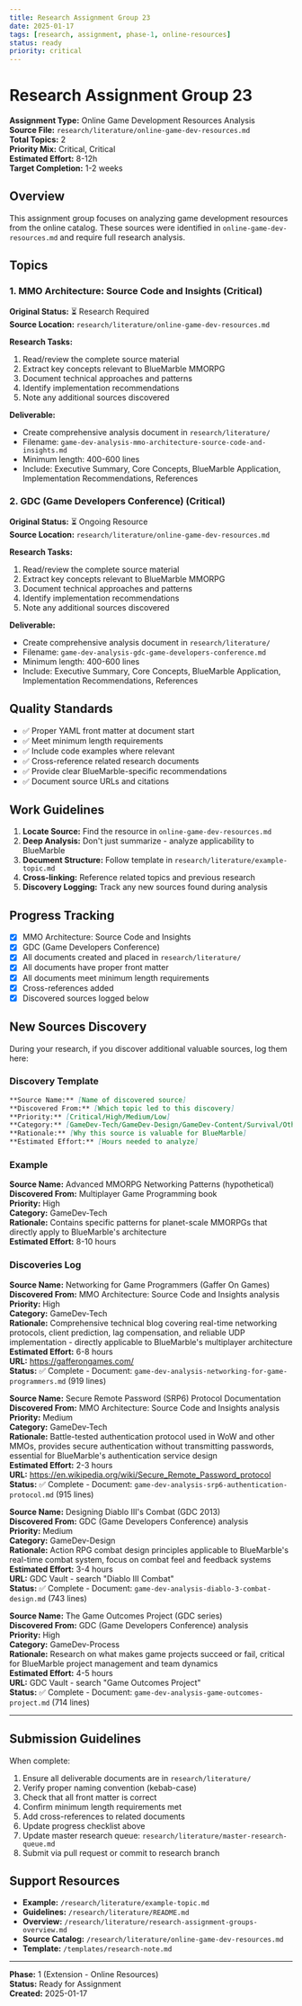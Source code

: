 ```yaml
---
title: Research Assignment Group 23
date: 2025-01-17
tags: [research, assignment, phase-1, online-resources]
status: ready
priority: critical
---
```


# Research Assignment Group 23

**Assignment Type:** Online Game Development Resources Analysis  
**Source File:** `research/literature/online-game-dev-resources.md`  
**Total Topics:** 2  
**Priority Mix:** Critical, Critical  
**Estimated Effort:** 8-12h  
**Target Completion:** 1-2 weeks

## Overview

This assignment group focuses on analyzing game development resources from the online catalog. These sources were identified in `online-game-dev-resources.md` and require full research analysis.

## Topics

### 1. MMO Architecture: Source Code and Insights (Critical)

**Original Status:** ⏳ Research Required  
**Source Location:** `research/literature/online-game-dev-resources.md`  

**Research Tasks:**
1. Read/review the complete source material
2. Extract key concepts relevant to BlueMarble MMORPG
3. Document technical approaches and patterns
4. Identify implementation recommendations
5. Note any additional sources discovered

**Deliverable:**
- Create comprehensive analysis document in `research/literature/`
- Filename: `game-dev-analysis-mmo-architecture-source-code-and-insights.md`
- Minimum length: 400-600 lines
- Include: Executive Summary, Core Concepts, BlueMarble Application, Implementation Recommendations, References

### 2. GDC (Game Developers Conference) (Critical)

**Original Status:** ⏳ Ongoing Resource  
**Source Location:** `research/literature/online-game-dev-resources.md`  

**Research Tasks:**
1. Read/review the complete source material
2. Extract key concepts relevant to BlueMarble MMORPG
3. Document technical approaches and patterns
4. Identify implementation recommendations
5. Note any additional sources discovered

**Deliverable:**
- Create comprehensive analysis document in `research/literature/`
- Filename: `game-dev-analysis-gdc-game-developers-conference.md`
- Minimum length: 400-600 lines
- Include: Executive Summary, Core Concepts, BlueMarble Application, Implementation Recommendations, References

## Quality Standards

- ✅ Proper YAML front matter at document start
- ✅ Meet minimum length requirements
- ✅ Include code examples where relevant  
- ✅ Cross-reference related research documents
- ✅ Provide clear BlueMarble-specific recommendations
- ✅ Document source URLs and citations

## Work Guidelines

1. **Locate Source:** Find the resource in `online-game-dev-resources.md`
2. **Deep Analysis:** Don't just summarize - analyze applicability to BlueMarble
3. **Document Structure:** Follow template in `research/literature/example-topic.md`
4. **Cross-linking:** Reference related topics and previous research
5. **Discovery Logging:** Track any new sources found during analysis

## Progress Tracking

- [x] MMO Architecture: Source Code and Insights
- [x] GDC (Game Developers Conference)
- [x] All documents created and placed in `research/literature/`
- [x] All documents have proper front matter
- [x] All documents meet minimum length requirements
- [x] Cross-references added
- [x] Discovered sources logged below

## New Sources Discovery

During your research, if you discover additional valuable sources, log them here:

### Discovery Template

```markdown
**Source Name:** [Name of discovered source]  
**Discovered From:** [Which topic led to this discovery]  
**Priority:** [Critical/High/Medium/Low]  
**Category:** [GameDev-Tech/GameDev-Design/GameDev-Content/Survival/Other]  
**Rationale:** [Why this source is valuable for BlueMarble]  
**Estimated Effort:** [Hours needed to analyze]
```

### Example

**Source Name:** Advanced MMORPG Networking Patterns (hypothetical)  
**Discovered From:** Multiplayer Game Programming book  
**Priority:** High  
**Category:** GameDev-Tech  
**Rationale:** Contains specific patterns for planet-scale MMORPGs that directly apply to BlueMarble's architecture  
**Estimated Effort:** 8-10 hours

### Discoveries Log

**Source Name:** Networking for Game Programmers (Gaffer On Games)  
**Discovered From:** MMO Architecture: Source Code and Insights analysis  
**Priority:** High  
**Category:** GameDev-Tech  
**Rationale:** Comprehensive technical blog covering real-time networking protocols, client prediction, lag compensation, and reliable UDP implementation - directly applicable to BlueMarble's multiplayer architecture  
**Estimated Effort:** 6-8 hours  
**URL:** https://gafferongames.com/  
**Status:** ✅ Complete - Document: `game-dev-analysis-networking-for-game-programmers.md` (919 lines)

**Source Name:** Secure Remote Password (SRP6) Protocol Documentation  
**Discovered From:** MMO Architecture: Source Code and Insights analysis  
**Priority:** Medium  
**Category:** GameDev-Tech  
**Rationale:** Battle-tested authentication protocol used in WoW and other MMOs, provides secure authentication without transmitting passwords, essential for BlueMarble's authentication service design  
**Estimated Effort:** 2-3 hours  
**URL:** https://en.wikipedia.org/wiki/Secure_Remote_Password_protocol  
**Status:** ✅ Complete - Document: `game-dev-analysis-srp6-authentication-protocol.md` (915 lines)

**Source Name:** Designing Diablo III's Combat (GDC 2013)  
**Discovered From:** GDC (Game Developers Conference) analysis  
**Priority:** Medium  
**Category:** GameDev-Design  
**Rationale:** Action RPG combat design principles applicable to BlueMarble's real-time combat system, focus on combat feel and feedback systems  
**Estimated Effort:** 3-4 hours  
**URL:** GDC Vault - search "Diablo III Combat"  
**Status:** ✅ Complete - Document: `game-dev-analysis-diablo-3-combat-design.md` (743 lines)

**Source Name:** The Game Outcomes Project (GDC series)  
**Discovered From:** GDC (Game Developers Conference) analysis  
**Priority:** High  
**Category:** GameDev-Process  
**Rationale:** Research on what makes game projects succeed or fail, critical for BlueMarble project management and team dynamics  
**Estimated Effort:** 4-5 hours  
**URL:** GDC Vault - search "Game Outcomes Project"  
**Status:** ✅ Complete - Document: `game-dev-analysis-game-outcomes-project.md` (714 lines)

---

## Submission Guidelines

When complete:

1. Ensure all deliverable documents are in `research/literature/`
2. Verify proper naming convention (kebab-case)
3. Check that all front matter is correct
4. Confirm minimum length requirements met
5. Add cross-references to related documents
6. Update progress checklist above
7. Update master research queue: `research/literature/master-research-queue.md`
8. Submit via pull request or commit to research branch

## Support Resources

- **Example:** `/research/literature/example-topic.md`
- **Guidelines:** `/research/literature/README.md`
- **Overview:** `/research/literature/research-assignment-groups-overview.md`
- **Source Catalog:** `/research/literature/online-game-dev-resources.md`
- **Template:** `/templates/research-note.md`

---

**Phase:** 1 (Extension - Online Resources)  
**Status:** Ready for Assignment  
**Created:** 2025-01-17

